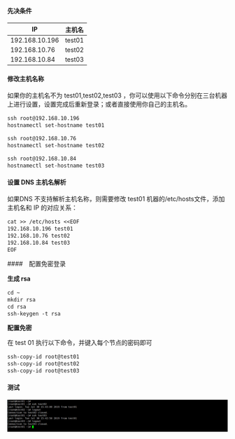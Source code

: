 #### 先决条件

| IP             | 主机名 |
| -------------- | ------ |
| 192.168.10.196 | test01 |
| 192.168.10.76  | test02 |
| 192.168.10.84  | test03 |

#### 修改主机名称

如果你的主机名不为 test01,test02,test03 ，你可以使用以下命令分别在三台机器上进行设置，设置完成后重新登录；或者直接使用你自己的主机名。

```shell
ssh root@192.168.10.196
hostnamectl set-hostname test01
```

```shell
ssh root@192.168.10.76
hostnamectl set-hostname test02
```

```shell
ssh root@192.168.10.84
hostnamectl set-hostname test03
```

#### 设置 DNS 主机名解析

如果DNS 不支持解析主机名称，则需要修改 test01 机器的/etc/hosts文件，添加主机名和 IP 的对应关系：

```shell
cat >> /etc/hosts <<EOF
192.168.10.196 test01
192.168.10.76 test02
192.168.10.84 test03
EOF
```

####　配置免密登录

**生成 rsa** 

```shell
cd ~
mkdir rsa 
cd rsa
ssh-keygen -t rsa
```

**配置免密**

在 test 01 执行以下命令，并键入每个节点的密码即可

```shell
ssh-copy-id root@test01
ssh-copy-id root@test02
ssh-copy-id root@test03
```

#### 测试

![1564472613257](../images/1564472613257.png)